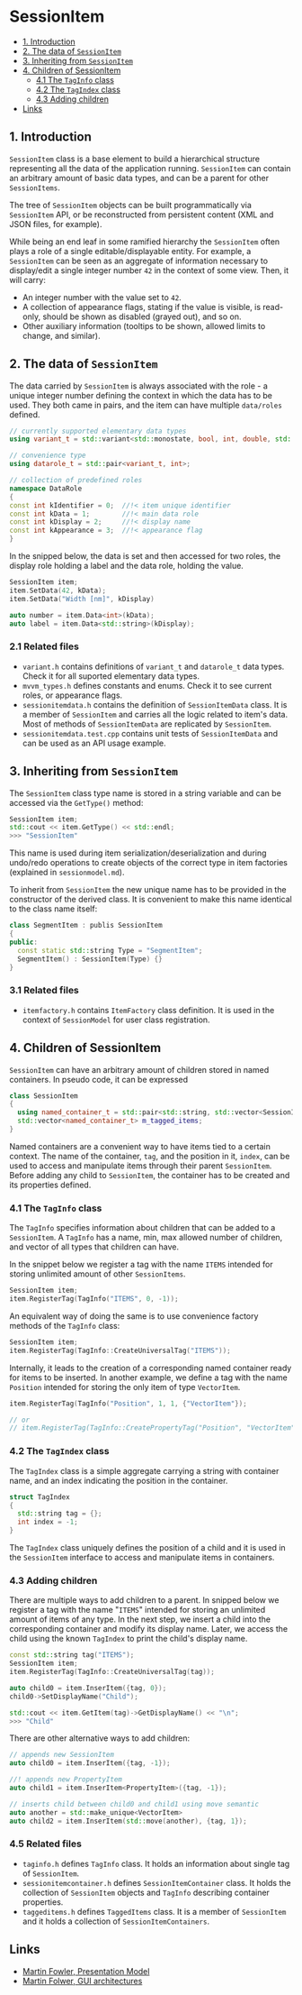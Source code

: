 # SessionItem <!-- omit in toc -->

- [1. Introduction](#1-introduction)
- [2. The data of `SessionItem`](#2-the-data-of-sessionitem)
- [3. Inheriting from `SessionItem`](#3-inheriting-from-sessionitem)
- [4. Children of SessionItem](#4-children-of-sessionitem)
  - [4.1 The `TagInfo` class](#41-the-taginfo-class)
  - [4.2 The `TagIndex` class](#42-the-tagindex-class)
  - [4.3 Adding children](#43-adding-children)
- [Links](#links)

## 1. Introduction

`SessionItem` class is a base element to build a hierarchical structure
representing all the data of the application running. `SessionItem` can contain
an arbitrary amount of basic data types, and can be a parent for other
`SessionItems`.

The tree of `SessionItem` objects can be built programmatically via
`SessionItem` API, or be reconstructed from persistent content (XML and JSON
files, for example).

While being an end leaf in some ramified hierarchy the `SessionItem` often plays
a role of a single editable/displayable entity. For example, a `SessionItem` can
be seen as an aggregate of information necessary to display/edit a single
integer number `42` in the context of some view. Then, it will carry:

- An integer number with the value set to  `42`.
- A collection of appearance flags, stating if the value is visible, is
  read-only, should be shown as disabled (grayed out), and so on.
- Other auxiliary information (tooltips to be shown, allowed limits to change,
  and similar).
  
## 2. The data of `SessionItem`

The data carried by `SessionItem` is always associated with the role - a unique
integer number defining the context in which the data has to be used. They both
came in pairs, and the item can have multiple `data/roles` defined.

```C++
// currently supported elementary data types
using variant_t = std::variant<std::monostate, bool, int, double, std::string, std::vector<double>>;

// convenience type
using datarole_t = std::pair<variant_t, int>;

// collection of predefined roles
namespace DataRole
{
const int kIdentifier = 0;  //!< item unique identifier
const int kData = 1;        //!< main data role
const int kDisplay = 2;     //!< display name
const int kAppearance = 3;  //!< appearance flag
} 
```

In the snipped below, the data is set and then accessed for two roles, the
display role holding a label and the data role, holding the value.

```C++
SessionItem item;
item.SetData(42, kData);
item.SetData("Width [nm]", kDisplay)

auto number = item.Data<int>(kData);
auto label = item.Data<std::string>(kDisplay);
```

### 2.1 Related files <!-- omit in toc -->

- `variant.h` contains definitions of `variant_t` and `datarole_t` data types.
  Check it for all suported elementary data types.
- `mvvm_types.h` defines constants and enums. Check it to see current roles, or
  appearance flags.
- `sessionitemdata.h` contains the definition of `SessionItemData` class. It is
  a member of `SessionItem` and carries all the logic related to item's data.
  Most of methods of `SessionItemData` are replicated by `SessionItem`.
- `sessionitemdata.test.cpp` contains unit tests of `SessionItemData` and can be
  used as an API usage example.

## 3. Inheriting from `SessionItem`

The `SessionItem` class type name is stored in a string variable and can be
accessed via the `GetType()` method:

```C++
SessionItem item;
std::cout << item.GetType() << std::endl;
>>> "SessionItem"
```

This name is used during item serialization/deserialization and during undo/redo
operations to create objects of the correct type in item factories (explained in
`sessionmodel.md`).

To inherit from `SessionItem` the new unique name has to be provided in the
constructor of the derived class. It is convenient to make this name identical
to the class name itself:

```C++
class SegmentItem : publis SessionItem 
{
public:
  const static std::string Type = "SegmentItem";
  SegmentItem() : SessionItem(Type) {}
}
```

### 3.1 Related files <!-- omit in toc -->

- `itemfactory.h` contains `ItemFactory` class definition. It is used in the
  context of `SessionModel` for user class registration.

## 4. Children of SessionItem

`SessionItem` can have an arbitrary amount of children stored in named
containers. In pseudo code, it can be expressed

```C++
class SessionItem
{
  using named_container_t = std::pair<std::string, std::vector<SessionItem*>>;
  std::vector<named_container_t> m_tagged_items;
}
```

Named containers are a convenient way to have items tied to a certain context.
The name of the container, `tag`, and the position in it, `index`, can be used to
access and manipulate items through their parent `SessionItem`. Before adding
any child to `SessionItem`, the container has to be created and its properties
defined.

### 4.1 The `TagInfo` class

The `TagInfo` specifies information about children that can be added to a
`SessionItem`. A `TagInfo` has a name, min, max allowed number of children, and
vector of all types that children can have.

In the snippet below we register a tag with the name `ITEMS` intended for
storing unlimited amount of other `SessionItems`.

```C++
SessionItem item;
item.RegisterTag(TagInfo("ITEMS", 0, -1));
```

An equivalent way of doing the same is to use convenience
factory methods of the `TagInfo` class:

```C++
SessionItem item;
item.RegisterTag(TagInfo::CreateUniversalTag("ITEMS"));
```

Internally, it leads to the creation of a corresponding named container ready
for items to be inserted. In another example, we define a tag with the name
`Position` intended for storing the only item of type `VectorItem`.

```C++
item.RegisterTag(TagInfo("Position", 1, 1, {"VectorItem"});

// or
// item.RegisterTag(TagInfo::CreatePropertyTag("Position", "VectorItem"));
```

### 4.2 The `TagIndex` class

The `TagIndex` class is a simple aggregate carrying a string with container
name, and an index indicating the position in the container.

```C++
struct TagIndex
{
  std::string tag = {};
  int index = -1;
}
```

The `TagIndex` class uniquely defines the position of a child and it is used in
the `SessionItem` interface to access and manipulate items in containers.

### 4.3 Adding children

There are multiple ways to add children to a parent. In snipped below we
register a tag with the name "`ITEMS`" intended for storing an unlimited amount
of items of any type. In the next step, we insert a child into the corresponding
container and modify its display name. Later, we access the child using the
known `TagIndex` to print the child's display name.

```C++
const std::string tag("ITEMS");
SessionItem item;
item.RegisterTag(TagInfo::CreateUniversalTag(tag)); 

auto child0 = item.InserItem({tag, 0});
child0->SetDisplayName("Child");

std::cout << item.GetItem(tag)->GetDisplayName() << "\n";
>>> "Child"
```

There are other alternative ways to add children:

```C++
// appends new SessionItem
auto child0 = item.InserItem({tag, -1});

//! appends new PropertyItem
auto child1 = item.InserItem<PropertyItem>({tag, -1});

// inserts child between child0 and child1 using move semantic
auto another = std::make_unique<VectorItem>
auto child2 = item.InserItem(std::move(another), {tag, 1});
```

### 4.5 Related files <!-- omit in toc -->

- `taginfo.h` defines `TagInfo` class. It holds an information about single tag
  of `SessionItem`.
- `sessionitemcontainer.h` defines `SessionItemContainer` class. It holds the
  collection of `SessionItem` objects and `TagInfo` describing container
  properties.
- `taggeditems.h` defines `TaggedItems` class. It is a member of `SessionItem`
  and it holds a collection of `SessionItemContainers`.


## Links

- [Martin Fowler, Presentation Model](https://martinfowler.com/eaaDev/PresentationModel.html)
- [Martin Folwer, GUI architectures](https://martinfowler.com/eaaDev/uiArchs.html)